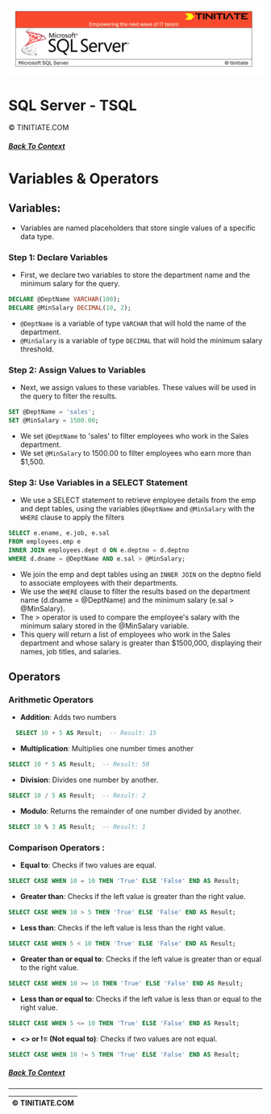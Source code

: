 ![SQL Server Tinitiate Image](../sqlserver-sql/sqlserver.png)

# SQL Server - TSQL
&copy; TINITIATE.COM

##### [Back To Context](./README.md)

# Variables & Operators
## Variables:
* Variables are named placeholders that store single values of a specific data type.
### Step 1: Declare Variables
* First, we declare two variables to store the department name and the minimum salary for the query.
```sql
DECLARE @DeptName VARCHAR(100);
DECLARE @MinSalary DECIMAL(10, 2);
```
* `@DeptName` is a variable of type `VARCHAR` that will hold the name of the department.
* `@MinSalary` is a variable of type `DECIMAL` that will hold the minimum salary threshold.
### Step 2: Assign Values to Variables
* Next, we assign values to these variables. These values will be used in the query to filter the results.
```sql
SET @DeptName = 'sales';
SET @MinSalary = 1500.00;
```
* We set `@DeptName` to 'sales' to filter employees who work in the Sales department.
* We set `@MinSalary` to 1500.00 to filter employees who earn more than $1,500.
### Step 3: Use Variables in a SELECT Statement
* We use a SELECT statement to retrieve employee details from the emp and dept tables, using the variables `@DeptName` and `@MinSalary` with the `WHERE` clause to apply the filters
```sql
SELECT e.ename, e.job, e.sal
FROM employees.emp e
INNER JOIN employees.dept d ON e.deptno = d.deptno
WHERE d.dname = @DeptName AND e.sal > @MinSalary;
```
* We join the emp and dept tables using an `INNER JOIN` on the deptno field to associate employees with their departments.
* We use the `WHERE` clause to filter the results based on the department name (d.dname = @DeptName) and the minimum salary (e.sal > @MinSalary).
* The > operator is used to compare the employee's salary with the minimum salary stored in the @MinSalary variable.
* This query will return a list of employees who work in the Sales department and whose salary is greater than $1500,000, displaying their names, job titles, and salaries.

## Operators
### Arithmetic Operators
* **Addition**: Adds two numbers 
```sql
  SELECT 10 + 5 AS Result;  -- Result: 15
```   
* **Multiplication**: Multiplies one number times another
```sql
SELECT 10 * 5 AS Result;  -- Result: 50
```
* **Division**: Divides one number by another.
```sql
SELECT 10 / 5 AS Result;  -- Result: 2
```
* **Modulo**: Returns the remainder of one number divided by another.
```sql
SELECT 10 % 3 AS Result;  -- Result: 1
```
### Comparison Operators : 
* **Equal to**: Checks if two values are equal.
``` sql
SELECT CASE WHEN 10 = 10 THEN 'True' ELSE 'False' END AS Result;  
```  
* **Greater than**: Checks if the left value is greater than the right value.
``` sql
SELECT CASE WHEN 10 > 5 THEN 'True' ELSE 'False' END AS Result;  
``` 
* **Less than**: Checks if the left value is less than the right value.
``` sql
SELECT CASE WHEN 5 < 10 THEN 'True' ELSE 'False' END AS Result; 
```
* **Greater than or equal to**: Checks if the left value is greater than or equal to the right value.
``` sql
SELECT CASE WHEN 10 >= 10 THEN 'True' ELSE 'False' END AS Result;
``` 
* **Less than or equal to**: Checks if the left value is less than or equal to the right value.
``` sql
SELECT CASE WHEN 5 <= 10 THEN 'True' ELSE 'False' END AS Result;  
```
* **<> or != (Not equal to)**: Checks if two values are not equal.
```sql
SELECT CASE WHEN 10 != 5 THEN 'True' ELSE 'False' END AS Result; 
```

##### [Back To Context](./README.md)
***
| &copy; TINITIATE.COM |
|----------------------|
